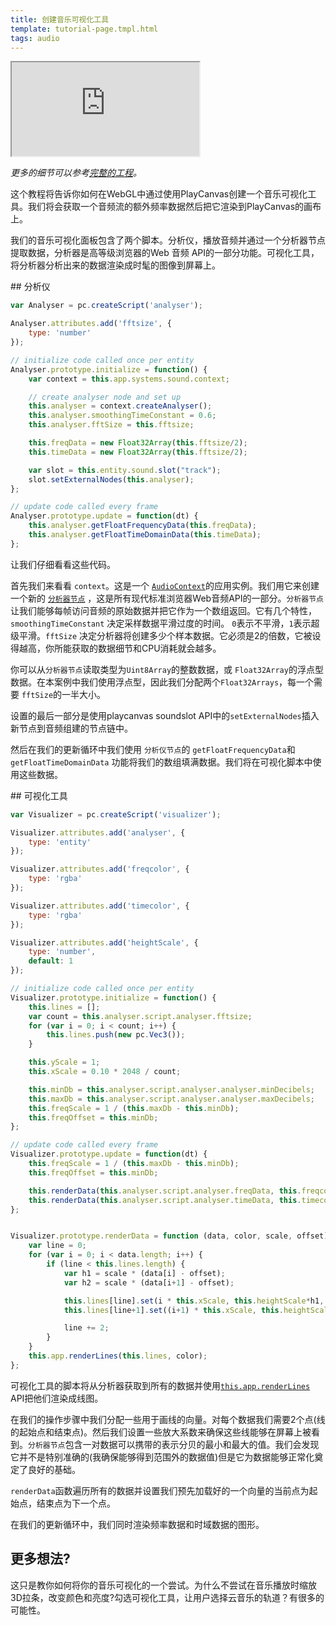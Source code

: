 ```yaml
---
title: 创建音乐可视化工具
template: tutorial-page.tmpl.html
tags: audio
---
```


<iframe src="http://playcanv.as/p/BqhCi6oy"></iframe>

*更多的细节可以参考[完整的工程][1]。*

这个教程将告诉你如何在WebGL中通过使用PlayCanvas创建一个音乐可视化工具。我们将会获取一个音频流的额外频率数据然后把它渲染到PlayCanvas的画布上。

我们的音乐可视化面板包含了两个脚本。分析仪，播放音频并通过一个分析器节点提取数据，分析器是高等级浏览器的Web 音频 API的一部分功能。可视化工具，将分析器分析出来的数据渲染成时髦的图像到屏幕上。

## 分析仪

```javascript
var Analyser = pc.createScript('analyser');

Analyser.attributes.add('fftsize', {
    type: 'number'
});

// initialize code called once per entity
Analyser.prototype.initialize = function() {
    var context = this.app.systems.sound.context;

    // create analyser node and set up
    this.analyser = context.createAnalyser();
    this.analyser.smoothingTimeConstant = 0.6;
    this.analyser.fftSize = this.fftsize;

    this.freqData = new Float32Array(this.fftsize/2);
    this.timeData = new Float32Array(this.fftsize/2);

    var slot = this.entity.sound.slot("track");
    slot.setExternalNodes(this.analyser);
};

// update code called every frame
Analyser.prototype.update = function(dt) {
    this.analyser.getFloatFrequencyData(this.freqData);
    this.analyser.getFloatTimeDomainData(this.timeData);
};
```

让我们仔细看看这些代码。

首先我们来看看 `context`。这是一个 [`AudioContext`][2]的应用实例。我们用它来创建一个新的 [`分析器节点`][3] ，这是所有现代标准浏览器Web音频API的一部分。`分析器节点`让我们能够每帧访问音频的原始数据并把它作为一个数组返回。它有几个特性， `smoothingTimeConstant` 决定采样数据平滑过度的时间。 `0`表示不平滑，`1`表示超级平滑。`fftSize` 决定分析器将创建多少个样本数据。它必须是2的倍数，它被设得越高，你所能获取的数据细节和CPU消耗就会越多。

你可以从`分析器节点`读取类型为`Uint8Array`的整数数据，或 `Float32Array`的浮点型数据。在本案例中我们使用浮点型，因此我们分配两个`Float32Arrays`，每一个需要 `fftSize`的一半大小。

设置的最后一部分是使用playcanvas soundslot API中的`setExternalNodes`插入新节点到音频组建的节点链中。

然后在我们的更新循环中我们使用 `分析仪节点`的 `getFloatFrequencyData`和 `getFloatTimeDomainData` 功能将我们的数组填满数据。我们将在可视化脚本中使用这些数据。

## 可视化工具

```javascript
var Visualizer = pc.createScript('visualizer');

Visualizer.attributes.add('analyser', {
    type: 'entity'
});

Visualizer.attributes.add('freqcolor', {
    type: 'rgba'
});

Visualizer.attributes.add('timecolor', {
    type: 'rgba'
});

Visualizer.attributes.add('heightScale', {
    type: 'number',
    default: 1
});

// initialize code called once per entity
Visualizer.prototype.initialize = function() {
    this.lines = [];
    var count = this.analyser.script.analyser.fftsize;
    for (var i = 0; i < count; i++) {
        this.lines.push(new pc.Vec3());
    }

    this.yScale = 1;
    this.xScale = 0.10 * 2048 / count;

    this.minDb = this.analyser.script.analyser.analyser.minDecibels;
    this.maxDb = this.analyser.script.analyser.analyser.maxDecibels;
    this.freqScale = 1 / (this.maxDb - this.minDb);
    this.freqOffset = this.minDb;
};

// update code called every frame
Visualizer.prototype.update = function(dt) {
    this.freqScale = 1 / (this.maxDb - this.minDb);
    this.freqOffset = this.minDb;

    this.renderData(this.analyser.script.analyser.freqData, this.freqcolor, this.freqScale, this.freqOffset);
    this.renderData(this.analyser.script.analyser.timeData, this.timecolor, 0.5, 0);
};


Visualizer.prototype.renderData = function (data, color, scale, offset) {
    var line = 0;
    for (var i = 0; i < data.length; i++) {
        if (line < this.lines.length) {
            var h1 = scale * (data[i] - offset);
            var h2 = scale * (data[i+1] - offset);

            this.lines[line].set(i * this.xScale, this.heightScale*h1, 0);
            this.lines[line+1].set((i+1) * this.xScale, this.heightScale*h2, 0);

            line += 2;
        }
    }
    this.app.renderLines(this.lines, color);
};
```

可视化工具的脚本将从分析器获取到所有的数据并使用[`this.app.renderLines`][4] API把他们渲染成线图。

在我们的操作步骤中我们分配一些用于画线的向量。对每个数据我们需要2个点(线的起始点和结束点)。然后我们设置一些放大系数来确保这些线能够在屏幕上被看到。`分析器节点`包含一对数据可以携带的表示分贝的最小和最大的值。我们会发现它并不是特别准确的(我确保能够得到范围外的数据值)但是它为数据能够正常化奠定了良好的基础。

`renderData`函数遍历所有的数据并设置我们预先加载好的一个向量的当前点为起始点，结束点为下一个点。

在我们的更新循环中，我们同时渲染频率数据和时域数据的图形。

## 更多想法?

这只是教你如何将你的音乐可视化的一个尝试。为什么不尝试在音乐播放时缩放3D拉条，改变颜色和亮度?勾选可视化工具，让用户选择云音乐的轨道？有很多的可能性。

[1]: https://playcanvas.com/project/405891
[2]: https://developer.mozilla.org/en/docs/Web/API/AudioContext
[3]: https://developer.mozilla.org/en-US/docs/Web/API/AnalyserNode
[4]: http://developer.playcanvas.com/en/api/pc.Application.html#renderLines

